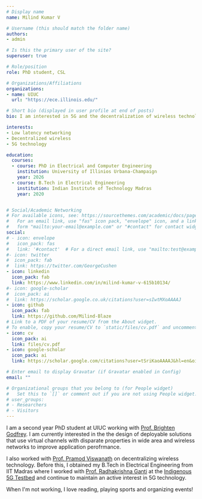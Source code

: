 ```yaml
---
# Display name
name: Milind Kumar V

# Username (this should match the folder name)
authors:
- admin

# Is this the primary user of the site?
superuser: true

# Role/position
role: PhD student, CSL

# Organizations/Affiliations
organizations:
- name: UIUC
  url: "https://ece.illinois.edu/"

# Short bio (displayed in user profile at end of posts)
bio: I am interested in 5G and the decentralization of wireless technology. 

interests:
- Low latency networking
- Decentralized wireless
- 5G technology

education:
  courses:
  - course: PhD in Electrical and Computer Engineering
    institution: University of Illinios Urbana-Champaign
    year: 2026
  - course: B.Tech in Electrical Engineering
    institution: Indian Institute of Technology Madras
    year: 2020


# Social/Academic Networking
# For available icons, see: https://sourcethemes.com/academic/docs/page-builder/#icons
#   For an email link, use "fas" icon pack, "envelope" icon, and a link in the
#   form "mailto:your-email@example.com" or "#contact" for contact widget.
social:
# - icon: envelope
#   icon_pack: fas
#   link: '#contact'  # For a direct email link, use "mailto:test@example.org".
#- icon: twitter
#  icon_pack: fab
#  link: https://twitter.com/GeorgeCushen
- icon: linkedin
  icon_pack: fab
  link: https://www.linkedin.com/in/milind-kumar-v-615b10134/
#- icon: google-scholar
#  icon_pack: ai
#  link: https://scholar.google.co.uk/citations?user=sIwtMXoAAAAJ
- icon: github
  icon_pack: fab
  link: https://github.com/Milind-Blaze
# Link to a PDF of your resume/CV from the About widget.
# To enable, copy your resume/CV to `static/files/cv.pdf` and uncomment the lines below.
- icon: cv
  icon_pack: ai
  link: files/cv.pdf
- icon: google-scholar
  icon_pack: ai
  link: https://scholar.google.com/citations?user=tSriKaoAAAAJ&hl=en&oi=ao

# Enter email to display Gravatar (if Gravatar enabled in Config)
email: ""

# Organizational groups that you belong to (for People widget)
#   Set this to `[]` or comment out if you are not using People widget.
# user_groups:
# - Researchers
# - Visitors
---
```


I am a second year PhD student at UIUC working with [Prof. Brighten Godfrey](https://pbg.cs.illinois.edu/). I am currently interested in the the design of deployable solutions that use virtual channels with disparate properties in wide area and wireless networks to improve application perofrmance.  

I also worked with [Prof. Pramod Viswanath](https://web3.princeton.edu/members/) on decentralizing wireless technology. 
Before this, I obtained my B.Tech in Electrical Engineering from IIT Madras where I worked with [Prof. Radhakrishna Ganti](http://www.ee.iitm.ac.in/~rganti/) at the [Indigenous 5G Testbed](http://www.ee.iitm.ac.in/5g/) and continue to maintain an active interest in 5G technology.

When I'm not working, I love reading, playing sports and organizing events! 